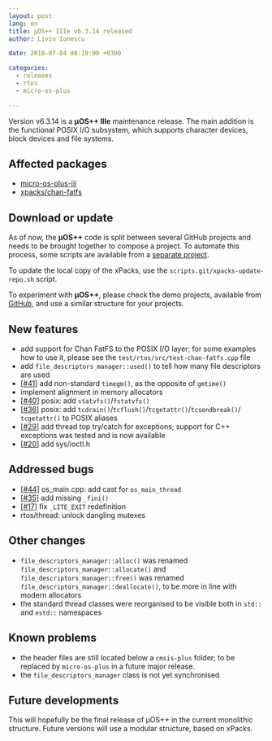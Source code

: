 ```yaml
---
layout: post
lang: en
title: µOS++ IIIe v6.3.14 released
author: Liviu Ionescu

date: 2018-07-04 08:19:00 +0300

categories:
  - releases
  - rtos
  - micro-os-plus

---
```


Version v6.3.14 is a **µOS++ IIIe** maintenance release. The main addition
is the functional POSIX I/O subsystem, which supports character devices, 
block devices and file systems.

## Affected packages

- [micro-os-plus-iii](https://github.com/micro-os-plus/micro-os-plus-iii)
- [xpacks/chan-fatfs](https://github.com/xpacks/chan-fatfs)

## Download or update

As of now, the **µOS++** code is split between several GitHub projects 
and needs to be brought together to compose a project.
To automate this process, some scripts are available from a 
[separate project](https://github.com/xpacks/scripts). 

To update the local copy of the xPacks, use the 
`scripts.git/xpacks-update-repo.sh` script.

To experiment with **µOS++**, please check the demo projects, available from 
[GitHub](https://github.com/micro-os-plus/eclipse-demo-projects), 
and use a similar structure for your projects.

## New features

- add support for Chan FatFS to the POSIX I/O layer; for some examples how 
to use it, please see the `test/rtos/src/test-chan-fatfs.cpp` file
- add `file_descriptors_manager::used()` to tell how many file 
descriptors are used
- [[#41](https://github.com/micro-os-plus/micro-os-plus-iii/issues/41)] 
add non-standard `timegm()`, as the opposite of `gmtime()`
- implement alignment in memory allocators
- [[#40](https://github.com/micro-os-plus/micro-os-plus-iii/issues/40)] 
posix: add `statvfs()`/`fstatvfs()`
- [[#36](https://github.com/micro-os-plus/micro-os-plus-iii/issues/36)] 
posix: add `tcdrain()`/`tcflush()`/`tcgetattr()`/`tcsendbreak()`/
`tcgetattr()` to POSIX aliases
- [[#29](https://github.com/micro-os-plus/micro-os-plus-iii/issues/29)] 
add thread top try/catch for exceptions; support for C++ exceptions 
was tested and is now available
- [[#20](https://github.com/micro-os-plus/micro-os-plus-iii/issues/20)] 
add sys/ioctl.h

## Addressed bugs

- [[#44](https://github.com/micro-os-plus/micro-os-plus-iii/issues/44)] 
os_main.cpp: add cast for `os_main_thread`
- [[#35](https://github.com/micro-os-plus/micro-os-plus-iii/issues/35)] 
add missing `_fini()`
- [[#17](https://github.com/micro-os-plus/micro-os-plus-iii/issues/17)] 
fix `_LITE_EXIT` redefinition
- rtos/thread: unlock dangling mutexes

## Other changes

- `file_descriptors_manager::alloc()` was renamed 
`file_descriptors_manager::allocate()` and `file_descriptors_manager::free()`
was renamed `file_descriptors_manager::deallocate()`, to be more in line with 
modern allocators
- the standard thread classes were reorganised to be visible both in `std::`
and `estd::` namespaces

## Known problems

- the header files are still located below a `cmsis-plus` folder; to be 
replaced by `micro-os-plus` in a future major release.
- the `file_descriptors_manager` class is not yet synchronised

## Future developments

This will hopefully be the final release of µOS++ in the current monolithic
structure. Future versions will use a modular structure, based on xPacks.
